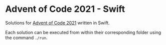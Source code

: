 # Advent of Code 2021 - Swift
Solutions for [Advent of Code 2021](https://adventofcode.com/2021) written in Swift.

Each solution can be executed from within their corresponding folder using the command `./run`.
